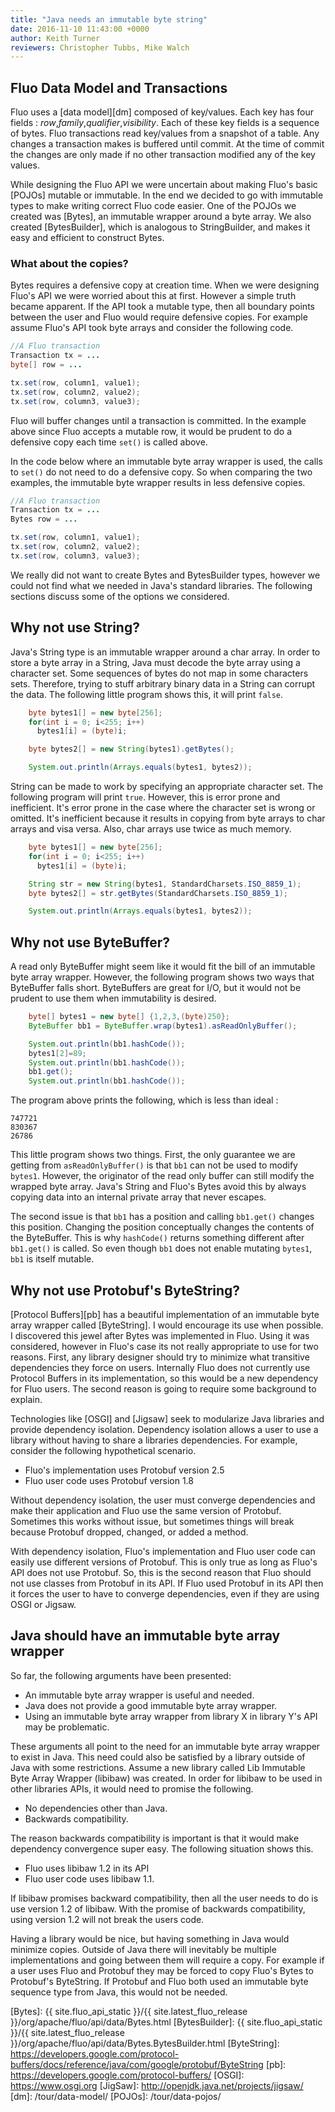 ```yaml
---
title: "Java needs an immutable byte string"
date: 2016-11-10 11:43:00 +0000
author: Keith Turner
reviewers: Christopher Tubbs, Mike Walch
---
```


## Fluo Data Model and Transactions

Fluo uses a [data model][dm] composed of key/values.  Each key has four fields :
*row*,*family*,*qualifier*,*visibility*.  Each of these key fields is a sequence of bytes.  Fluo
transactions read key/values from a snapshot of a table.  Any changes a transaction makes is
buffered until commit.  At the time of commit the changes are only made if no other transaction
modified any of the key values.

While designing the Fluo API we were uncertain about making Fluo's basic [POJOs] mutable or
immutable.  In the end we decided to go with immutable types to make writing correct Fluo code
easier.  One of the POJOs we created was [Bytes],  an immutable wrapper around a byte array.  We
also created [BytesBuilder], which is analogous to StringBuilder, and makes it easy and efficient
to construct Bytes.

### What about the copies?

Bytes requires a defensive copy at creation time.  When we were designing Fluo's API we were worried
about this at first.  However a simple truth became apparent.  If the API took a mutable type, then
all boundary points between the user and Fluo would require defensive copies.  For example assume
Fluo's API took byte arrays and consider the following code.

```java
//A Fluo transaction
Transaction tx = ...
byte[] row = ...

tx.set(row, column1, value1);
tx.set(row, column2, value2);
tx.set(row, column3, value3);
```

Fluo will buffer changes until a transaction is committed.  In the example above since Fluo accepts
a mutable row, it would be prudent to do a defensive copy each time `set()` is called above.

In the code below where an immutable byte array wrapper is used, the calls to `set()` do not need to
do a defensive copy.  So when comparing the two examples, the immutable byte wrapper results in less
defensive copies.

```java
//A Fluo transaction
Transaction tx = ...
Bytes row = ...

tx.set(row, column1, value1);
tx.set(row, column2, value2);
tx.set(row, column3, value3);
```

We really did not want to create Bytes and BytesBuilder types, however we could not find what we
needed in Java's standard libraries.  The following sections discuss some of the options we
considered.

## Why not use String?

Java's String type is an immutable wrapper around a char array.  In order to store a byte array in a
String, Java must decode the byte array using a character set.  Some sequences of bytes do not map
in some characters sets.  Therefore, trying to stuff arbitrary binary data in a String can corrupt
the data.  The following little program shows this, it will print `false`.

```java
    byte bytes1[] = new byte[256];
    for(int i = 0; i<255; i++)
      bytes1[i] = (byte)i;

    byte bytes2[] = new String(bytes1).getBytes();

    System.out.println(Arrays.equals(bytes1, bytes2));
```

String can be made to work by specifying an appropriate character set. The following program will
print `true`.  However, this is error prone and inefficient.  It's error prone in the case where the
character set is wrong or omitted.  It's inefficient because it results in copying from byte arrays
to char arrays and visa versa.  Also, char arrays use twice as much memory.

```java
    byte bytes1[] = new byte[256];
    for(int i = 0; i<255; i++)
      bytes1[i] = (byte)i;

    String str = new String(bytes1, StandardCharsets.ISO_8859_1);
    byte bytes2[] = str.getBytes(StandardCharsets.ISO_8859_1);

    System.out.println(Arrays.equals(bytes1, bytes2));
```

## Why not use ByteBuffer?

A read only ByteBuffer might seem like it would fit the bill of an immutable byte array wrapper.
However, the following program shows two ways that ByteBuffer falls short.  ByteBuffers are great
for I/O, but it would not be prudent to use them when immutability is desired.

```java
    byte[] bytes1 = new byte[] {1,2,3,(byte)250};
    ByteBuffer bb1 = ByteBuffer.wrap(bytes1).asReadOnlyBuffer();

    System.out.println(bb1.hashCode());
    bytes1[2]=89;
    System.out.println(bb1.hashCode());
    bb1.get();
    System.out.println(bb1.hashCode());
```

The program above prints the following, which is less than ideal :

```
747721
830367
26786
```

This little program shows two things.  First, the only guarantee we are getting from
`asReadOnlyBuffer()` is that `bb1` can not be used to modify `bytes1`.  However, the originator of
the read only buffer can still modify the wrapped byte array.   Java's String and Fluo's Bytes avoid
this by always copying data into an internal private array that never escapes.

The second issue is that `bb1` has a position and calling `bb1.get()` changes this position.
Changing the position conceptually changes the contents of the ByteBuffer.  This is why `hashCode()`
returns something different after `bb1.get()` is called.  So even though `bb1` does not enable
mutating `bytes1`, `bb1` is itself mutable.

## Why not use Protobuf's ByteString?

[Protocol Buffers][pb] has a beautiful implementation of an immutable byte array wrapper called
[ByteString].  I would encourage its use when possible.  I discovered this jewel after Bytes was
implemented in Fluo.  Using it was considered, however in Fluo's case its not really appropriate to
use for two reasons.  First, any library designer should try to minimize what transitive dependencies
they force on users.  Internally Fluo does not currently use Protocol Buffers in its implementation,
so this would be a new dependency for Fluo users.  The second reason is going to require some
background to explain.

Technologies like [OSGI] and [Jigsaw] seek to modularize Java libraries and provide dependency
isolation.  Dependency isolation allows a user to use a library without having to share a libraries
dependencies.  For example, consider the following hypothetical scenario.

 * Fluo's implementation uses Protobuf version 2.5
 * Fluo user code uses Protobuf version 1.8

Without dependency isolation, the user must converge dependencies and make their application and
Fluo use the same version of Protobuf.  Sometimes this works without issue, but sometimes things
will break because Protobuf dropped, changed, or added a method.

With dependency isolation, Fluo's implementation and Fluo user code can easily use different versions
of Protobuf.  This is only true as long as Fluo's API does not use Protobuf.  So, this is the second
reason that Fluo should not use classes from Protobuf in its API.  If Fluo used Protobuf in its API
then it forces the user to have to converge dependencies, even if they are using OSGI or Jigsaw.

## Java should have an immutable byte array wrapper

So far, the following arguments have been presented:

 * An immutable byte array wrapper is useful and needed.
 * Java does not provide a good immutable byte array wrapper.
 * Using an immutable byte array wrapper from library X in library Y's API may be problematic.

These arguments all point to the need for an immutable byte array wrapper to exist in Java. This
need could also be satisfied by a library outside of Java with some restrictions. Assume a new
library called Lib Immutable Byte Array Wrapper (libibaw) was created.  In order for libibaw to be
used in other libraries APIs, it would need to promise the following.

 * No dependencies other than Java.
 * Backwards compatibility.

The reason backwards compatibility is important is that it would make dependency convergence super
easy.  The following situation shows this.

 * Fluo uses libibaw 1.2 in its API
 * Fluo user code uses libibaw 1.1.

If libibaw promises backward compatibility, then all the user needs to do is use version 1.2 of
libibaw.  With the promise of backwards compatibility, using version 1.2 will not break the users
code.

Having a library would be nice, but having something in Java would minimize copies.  Outside
of Java there will inevitably be multiple implementations and going between them will require a
copy.  For example if a user uses Fluo and Protobuf they may be forced to copy Fluo's Bytes to
Protobuf's ByteString. If Protobuf and Fluo both used an immutable byte sequence type from Java, this
would not be needed.

[Bytes]: {{ site.fluo_api_static }}/{{ site.latest_fluo_release }}/org/apache/fluo/api/data/Bytes.html
[BytesBuilder]: {{ site.fluo_api_static }}/{{ site.latest_fluo_release }}/org/apache/fluo/api/data/Bytes.BytesBuilder.html
[ByteString]: https://developers.google.com/protocol-buffers/docs/reference/java/com/google/protobuf/ByteString
[pb]: https://developers.google.com/protocol-buffers/
[OSGI]: https://www.osgi.org
[JigSaw]: http://openjdk.java.net/projects/jigsaw/
[dm]: /tour/data-model/
[POJOs]: /tour/data-pojos/
